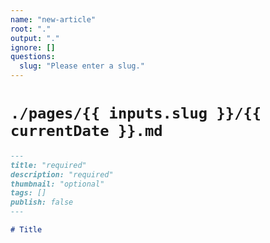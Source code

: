```yaml
---
name: "new-article"
root: "."
output: "."
ignore: []
questions:
  slug: "Please enter a slug."
---
```


# `./pages/{{ inputs.slug }}/{{ currentDate }}.md`

```markdown
---
title: "required"
description: "required"
thumbnail: "optional"
tags: []
publish: false
---

# Title
```
